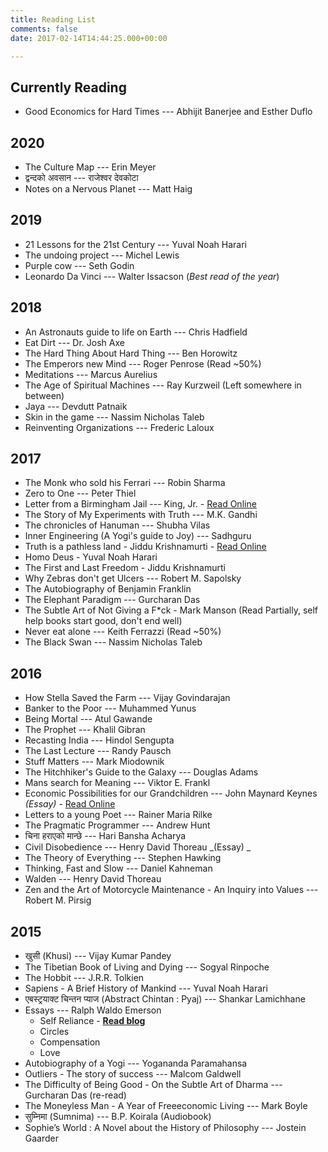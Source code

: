 ```yaml
---
title: Reading List
comments: false
date: 2017-02-14T14:44:25.000+00:00

---
```

## Currently Reading

* Good Economics for Hard Times --- Abhijit Banerjee and Esther Duflo

## 2020

* The Culture Map --- Erin Meyer
* द्वन्दको अवसान --- राजेश्वर देवकोटा
* Notes on a Nervous Planet --- Matt Haig

## 2019

* 21 Lessons for the 21st Century --- Yuval Noah Harari
* The undoing project --- Michel Lewis
* Purple cow --- Seth Godin
* Leonardo Da Vinci --- Walter Issacson (_Best read of the year_)

## 2018

* An Astronauts guide to life on Earth --- Chris Hadfield
* Eat Dirt --- Dr. Josh Axe
* The Hard Thing About Hard Thing --- Ben Horowitz
* The Emperors new Mind --- Roger Penrose (Read \~50%)
* Meditations --- Marcus Aurelius
* The Age of Spiritual Machines --- Ray Kurzweil (Left somewhere in between)
* Jaya --- Devdutt Patnaik
* Skin in the game --- Nassim Nicholas Taleb
* Reinventing Organizations --- Frederic Laloux

## 2017

* The Monk who sold his Ferrari --- Robin Sharma
* Zero to One --- Peter Thiel
* Letter from a Birmingham Jail --- King, Jr. - [Read Online](https://www.africa.upenn.edu/Articles_Gen/Letter_Birmingham.html)
* The Story of My Experiments with Truth --- M.K. Gandhi
* The chronicles of Hanuman --- Shubha Vilas
* Inner Engineering (A Yogi's guide to Joy) --- Sadhguru
* Truth is a pathless land - Jiddu Krishnamurti - [Read Online](http://www.jkrishnamurti.org/about-krishnamurti/dissolution-speech.php)
* Homo Deus - Yuval Noah Harari
* The First and Last Freedom - Jiddu Krishnamurti
* Why Zebras don't get Ulcers --- Robert M. Sapolsky
* The Autobiography of Benjamin Franklin
* The Elephant Paradigm --- Gurcharan Das
* The Subtle Art of Not Giving a F*ck - Mark Manson (Read Partially, self help books start good, don't end well)
* Never eat alone --- Keith Ferrazzi (Read \~50%)
* The Black Swan --- Nassim Nicholas Taleb

## 2016

* How Stella Saved the Farm --- Vijay Govindarajan
* Banker to the Poor --- Muhammed Yunus
* Being Mortal --- Atul Gawande
* The Prophet --- Khalil Gibran
* Recasting India --- Hindol Sengupta
* The Last Lecture --- Randy Pausch
* Stuff Matters --- Mark Miodownik
* The Hitchhiker's Guide to the Galaxy --- Douglas Adams
* Mans search for Meaning --- Viktor E. Frankl
* Economic Possibilities for our Grandchildren --- John Maynard Keynes _(Essay)_ - [Read Online](http://www.econ.yale.edu/smith/econ116a/keynes1.pdf)
* Letters to a young Poet --- Rainer Maria Rilke
* The Pragmatic Programmer --- Andrew Hunt
* चिना हराएको मान्छे --- Hari Bansha Acharya
* Civil Disobedience --- Henry David Thoreau _(Essay) _
* The Theory of Everything --- Stephen Hawking
* Thinking, Fast and Slow --- Daniel Kahneman
* Walden --- Henry David Thoreau
* Zen and the Art of Motorcycle Maintenance - An Inquiry into Values --- Robert M. Pirsig

## 2015

* खुसी (Khusi) --- Vijay Kumar Pandey
* The Tibetian Book of Living and Dying --- Sogyal Rinpoche
* The Hobbit --- J.R.R. Tolkien
* Sapiens - A Brief History of Mankind --- Yuval Noah Harari
* एबस्ट्रयाक्ट चिन्तन प्याज (Abstract Chintan : Pyaj) --- Shankar Lamichhane
* Essays  --- Ralph Waldo Emerson
  * Self Reliance - [**Read blog**](http://avinash.com.np/2015/07/11/Self-Reliance.html)
  * Circles
  * Compensation
  * Love
* Autobiography of a Yogi --- Yogananda Paramahansa
* Outliers - The story of success --- Malcom Galdwell
* The Difficulty of Being Good - On the Subtle Art of Dharma --- Gurcharan Das (re-read)
* The Moneyless Man - A Year of Freeeconomic Living --- Mark Boyle
* सुम्निमा (Sumnima) --- B.P. Koirala (Audiobook)
* Sophie’s World : A Novel about the History of Philosophy --- Jostein Gaarder